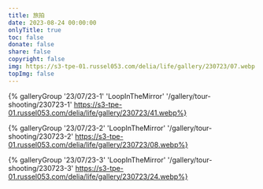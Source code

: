 ```yaml
---
title: 旅拍
date: 2023-08-24 00:00:00
onlyTitle: true
toc: false
donate: false
share: false
copyright: false
img: https://s3-tpe-01.russel053.com/delia/life/gallery/230723/07.webp
topImg: false
---
```


{% galleryGroup '23/07/23-1' 'LoopInTheMirror' '/gallery/tour-shooting/230723-1' https://s3-tpe-01.russel053.com/delia/life/gallery/230723/41.webp%}

{% galleryGroup '23/07/23-2' 'LoopInTheMirror' '/gallery/tour-shooting/230723-2' https://s3-tpe-01.russel053.com/delia/life/gallery/230723/08.webp%}

{% galleryGroup '23/07/23-3' 'LoopInTheMirror' '/gallery/tour-shooting/230723-3' https://s3-tpe-01.russel053.com/delia/life/gallery/230723/24.webp%}